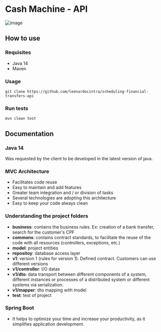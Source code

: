 # Cash Machine - API
![image](https://media.giphy.com/media/ADgfsbHcS62Jy/giphy.gif)


## How to use
### Requisites
- Java 14
- Maven

### Usage
```
git clone https://github.com/leonardocintra/scheduling-financial-transfers-api
```

### Run tests
```
mvn clean test
```


## Documentation
### Java 14
Was requested by the client to be developed in the latest version of java.

### MVC Architecture
- Facilitates code reuse
- Easy to maintain and add features
- Greater team integration and / or division of tasks
- Several technologies are adopting this architecture
- Easy to keep your code always clean

### Understanding the project folders
- **business**: contains the business rules. Ex: creation of a bank transfer, search for the customer's CPF
- **commons**: contains contract standards, to facilitate the reuse of the code with all resources (controllers, exceptions, etc.)
- **model**: project entities
- **repositoy**: database access layer
- **v1**: version 1 (rules for version 1). Defined contract. Customers can use different versions
- **v1/controller**: I/O datas 
- **v1/dto**: data transport between different components of a system, different instances or processes of a distributed system or different systems via serialization.
- **v1/mapper**: dto mapping with model 
- **test**: test of project

### Spring Boot
- It helps to optimize your time and increase your productivity, as it simplifies application development.




